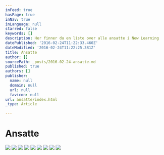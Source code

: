 ```yaml
---
inFeed: true
hasPage: true
inNav: true
inLanguage: null
starred: false
keywords: []
description: Her finner du en liste over alle ansatte i New Learning
datePublished: '2016-02-24T11:22:33.460Z'
dateModified: '2016-02-24T11:22:25.381Z'
title: Ansatte
author: []
sourcePath: _posts/2016-02-24-ansatte.md
published: true
authors: []
publisher:
  name: null
  domain: null
  url: null
  favicon: null
url: ansatte/index.html
_type: Article

---
```

# Ansatte
![](https://s3-us-west-2.amazonaws.com/the-grid-img/p/1133f224b47f35f23a50148ef83e74bafe08969b.jpg)
![](https://s3-us-west-2.amazonaws.com/the-grid-img/p/89b64230f04286d1510b392d3e6049e478f181ba.jpg)
![](https://s3-us-west-2.amazonaws.com/the-grid-img/p/4384e828785406f4b76c583fe3de2e1bce9b2e75.jpg)
![](https://s3-us-west-2.amazonaws.com/the-grid-img/p/0006e69868807723a2a917a685e5238e6b8c2d86.jpg)
![](https://s3-us-west-2.amazonaws.com/the-grid-img/p/fb6aa281b58bfd4b3772902113d50c90b763eabf.jpg)
![](https://s3-us-west-2.amazonaws.com/the-grid-img/p/7f90afc0874c6e4260d786087a3ebdeca57eeaad.jpg)
![](https://s3-us-west-2.amazonaws.com/the-grid-img/p/beb132d1a0baf74c46f24a393d9cbd9b48af96fb.jpg)
![](https://s3-us-west-2.amazonaws.com/the-grid-img/p/66090ab1a981bbdcdbb5417cc0e8f7e93a6e9d0c.jpg)
![](https://s3-us-west-2.amazonaws.com/the-grid-img/p/4ecf5cb5611284deab6fd551b213173cfbe5af8d.jpg)